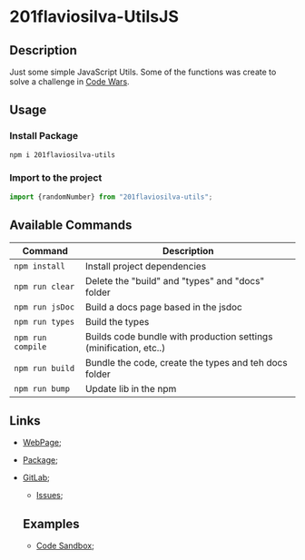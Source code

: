# 201flaviosilva-UtilsJS

## Description
Just some simple JavaScript Utils. Some of the functions was create to solve a challenge in [Code Wars](https://www.codewars.com/dashboard).

## Usage
### Install Package
```sh
npm i 201flaviosilva-utils
```

### Import to the project
```js
import {randomNumber} from "201flaviosilva-utils";
```

## Available Commands

| Command               | Description                                                                     |
| --------------------- | ------------------------------------------------------------------------------- |
| `npm install`         | Install project dependencies                                                    |
| `npm run clear`       | Delete the "build" and "types" and "docs" folder                                |
| `npm run jsDoc`       | Build a docs page based in the jsdoc                                            |
| `npm run types`       | Build the types                                                                 |
| `npm run compile`     | Builds code bundle with production settings (minification, etc..)               |
| `npm run build`       | Bundle the code, create the types and teh docs folder                           |
| `npm run bump`        | Update lib in the npm                                                           |

## Links
- [WebPage](https://201flaviosilva.gitlab.io/utilsjs/);
- [Package](https://www.npmjs.com/package/201flaviosilva-utils);
- [GitLab](https://gitlab.com/201flaviosilva/utilsjs/);
	- [Issues](https://gitlab.com/201flaviosilva/utilsjs/-/issues);

	## Examples
	- [Code Sandbox](https://codesandbox.io/examples/package/201flaviosilva-utils);
